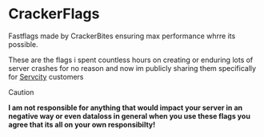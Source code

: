 # CrackerFlags
Fastflags made by CrackerBites ensuring max performance whrre its possible.

These are the flags i spent countless hours on creating or enduring lots of server crashes for no reason and now im publicly sharing them specifically for [Servcity](https://servcity.org/) customers
> [!CAUTION]
> **I am not responsible for anything that would impact your server in an negative way or even dataloss in general when you use these flags you agree that its all on your own responsibilty!**
